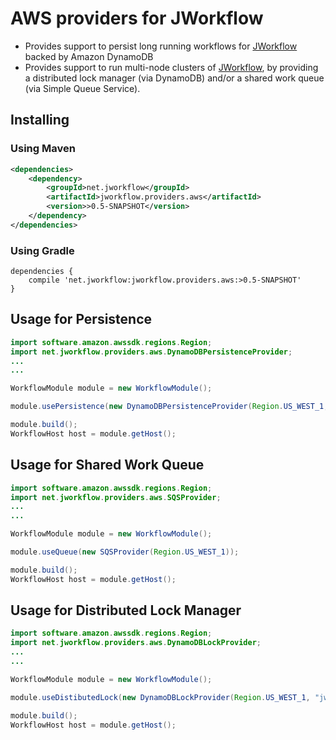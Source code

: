 # AWS providers for JWorkflow

* Provides support to persist long running workflows for [JWorkflow](../README.md) backed by Amazon DynamoDB
* Provides support to run multi-node clusters of [JWorkflow](../README.md), by providing a distributed lock manager (via DynamoDB) and/or a shared work queue (via Simple Queue Service).

## Installing

### Using Maven

```xml
<dependencies>
    <dependency>
        <groupId>net.jworkflow</groupId>
        <artifactId>jworkflow.providers.aws</artifactId>
        <version>>0.5-SNAPSHOT</version>
    </dependency>
</dependencies>
```

### Using Gradle

```Gradle
dependencies { 
    compile 'net.jworkflow:jworkflow.providers.aws:>0.5-SNAPSHOT'
}
```

## Usage for Persistence


```java
import software.amazon.awssdk.regions.Region;
import net.jworkflow.providers.aws.DynamoDBPersistenceProvider;
...
...

WorkflowModule module = new WorkflowModule();

module.usePersistence(new DynamoDBPersistenceProvider(Region.US_WEST_1, "table-prefix"));

module.build();
WorkflowHost host = module.getHost();

```


## Usage for Shared Work Queue

```java
import software.amazon.awssdk.regions.Region;
import net.jworkflow.providers.aws.SQSProvider;
...
...

WorkflowModule module = new WorkflowModule();

module.useQueue(new SQSProvider(Region.US_WEST_1));

module.build();
WorkflowHost host = module.getHost();

```


## Usage for Distributed Lock Manager

```java
import software.amazon.awssdk.regions.Region;
import net.jworkflow.providers.aws.DynamoDBLockProvider;
...
...

WorkflowModule module = new WorkflowModule();

module.useDistibutedLock(new DynamoDBLockProvider(Region.US_WEST_1, "jworkflowLockTable")); //DynamoDB table name of your choice

module.build();
WorkflowHost host = module.getHost();

```

